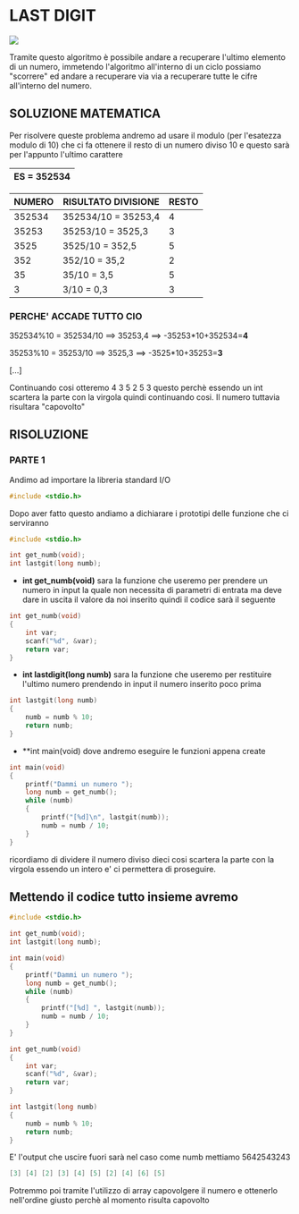 # LAST DIGIT

![](https://img.shields.io/badge/snippet-c-green)

Tramite questo algoritmo è possibile andare a recuperare l'ultimo elemento di un numero, immetendo l'algoritmo all'interno di un ciclo possiamo "scorrere" ed andare a recuperare via via a recuperare tutte le cifre all'interno del numero.

## SOLUZIONE MATEMATICA
Per risolvere queste problema andremo ad usare il modulo (per l'esatezza modulo di 10) che ci fa ottenere il resto di un numero diviso 10 e questo sarà per l'appunto l'ultimo carattere

| ES = 352534|
| ------------- |


| NUMERO  | RISULTATO DIVISIONE |  RESTO |
| ------------- | ------------- |  ------------- |
| 352534  | 352534/10 = 35253,4  | 4 |
| 35253  | 35253/10 = 3525,3  | 3 |
| 3525  | 3525/10 = 352,5  | 5 |
| 352  | 352/10 = 35,2  | 2 |
| 35  | 35/10 = 3,5  | 5 |
| 3  | 3/10 = 0,3  | 3 |

### PERCHE' ACCADE TUTTO CIO

352534%10 = 352534/10 ==> 35253,4 ==> -35253*10+352534=**4** 

35253%10 = 35253/10 ==> 3525,3 ==> -3525*10+35253=**3**

[...]

Continuando cosi otteremo 4 3 5 2 5 3 questo perchè essendo un int scartera la parte con la virgola quindi continuando cosi.
Il numero tuttavia risultara "capovolto"

## RISOLUZIONE

### PARTE 1
Andimo ad importare la libreria standard I/O
```c
#include <stdio.h>
```
Dopo aver fatto questo andiamo a dichiarare i prototipi delle funzione che ci serviranno
```c
#include <stdio.h>

int get_numb(void);
int lastgit(long numb);
```

* **int get_numb(void)** sara la funzione che useremo per prendere un numero in input la quale non necessita di parametri di entrata ma deve dare in uscita il valore da noi inserito quindi il codice sarà il seguente
```c
int get_numb(void)
{
    int var;
    scanf("%d", &var);
    return var;
}
```
* **int lastdigit(long numb)** sara la funzione che useremo per restituire l'ultimo numero prendendo in input il numero inserito poco prima
```c
int lastgit(long numb)
{
    numb = numb % 10;
    return numb;
}

```
* **int main(void) dove andremo eseguire le funzioni appena create
```c
int main(void)
{
    printf("Dammi un numero ");
    long numb = get_numb();
    while (numb)
    {
        printf("[%d]\n", lastgit(numb));
        numb = numb / 10;
    }
}
```
ricordiamo di dividere il numero diviso dieci cosi scartera la parte con la virgola essendo un intero e' ci permettera di proseguire.

## Mettendo il codice tutto insieme avremo
```c
#include <stdio.h>

int get_numb(void);
int lastgit(long numb);

int main(void)
{
    printf("Dammi un numero ");
    long numb = get_numb();
    while (numb)
    {
        printf("[%d] ", lastgit(numb));
        numb = numb / 10;
    }
}

int get_numb(void)
{
    int var;
    scanf("%d", &var);
    return var;
}

int lastgit(long numb)
{
    numb = numb % 10;
    return numb;
}
```
E' l'output che uscire fuori sarà nel caso come numb mettiamo 5642543243
```c
[3] [4] [2] [3] [4] [5] [2] [4] [6] [5]
```
Potremmo poi tramite l'utilizzo di array capovolgere il numero e ottenerlo nell'ordine giusto perchè al momento risulta capovolto